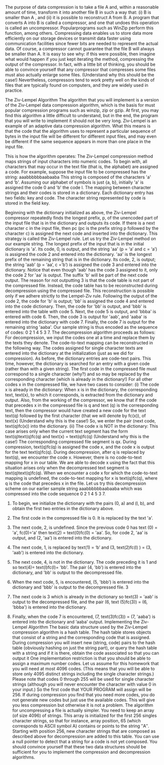 The
purpose of data compression is to take a file A and, within a reasonable amount of time, transform it into another file
B in such a way that: (i) B is smaller than A , and (ii) it is possible to reconstruct
A from B. A program that converts A into B is called a compressor, and one that undoes this operation is called an uncompressor. 
Popularprograms such as WinZip perform this function, among others. Compressing data enables us to store data more efficiently on our storage devices or transmit data faster
using communication facilities since fewer bits are needed to represent the actual data.
Of course, a compressor cannot guarantee that the file B will always be smaller than A.
It is easy to see why: if this were possible, then imagine what would happen if you
just kept iterating the method, compressing the output of the compressor. In fact, with a little bit of thinking, you should be able to convince yourself that any compressor
that compresses some files must also actually enlarge some files. (Understand why this should be the case!) Nevertheless, compressors tend to work pretty well on the
kinds of files that are typically found on computers, and they are widely used in practice.

The Ziv-Lempel Algorithm
The algorithm that you will implement is a version of the Ziv-Lempel data compression algorithm, which is the basis for must popular compression programs such as winzip, zip or gzip. At first, you may find this algorithm a little difficult to understand, but in the end, the program that you will write to implement it should not be very long.
Ziv-Lempel is an example of an adaptive data compression algorithm. What this means is that the code that the algorithm uses to represent a particular sequence of bytes in the input file will be different for different input files, and may even be different if the same sequence appears in more than one place in the input file.

This is how the algorithm operates: The Ziv-Lempel compression method maps strings of input characters into numeric codes. To begin with, all characters that may occur in the text file (that is, the alphabet) are assigned a code. For example, suppose the input file to be compressed has the string:
aaabbbbbbaabaaba
This string is composed of the characters 'a' and 'b'. Assuming our alphabet of symbols is just {a, b}, initially 'a' is assigned the code 0 and 'b' the code l. The mapping between character strings and their codes is stored in a dictionary. Each dictionary entry has two fields: key and code. The character string represented by code is stored in the field key.

Beginning with the dictionary initialized as above, the Ziv-Lempel compressor repeatedly finds the longest prefix, p, of 
the unencoded part of the input file that is in the dictionary and outputs its code. 
If there is a next character c in the input file, then pc (pc is the prefix string p followed by the character c) is assigned 
the next code and inserted into the dictionary. This strategy is called the Ziv-Lempel rule.
Let us try the Ziv-Lempel method on our example string. The longest prefix of the input that is in the initial dictionary
is 'a'. Its code, 0, is output, and the string 'aa' (p = ‘a’ and c = ‘a’) is assigned the code 2 and entered into the 
dictionary. 'aa' is the longest prefix of the remaining string that is in the dictionary. Its code, 2, is output; 
the string 'aab' (p = ‘aa’, c =’b’) is assigned the code 3 and entered into the dictionary. Notice that even though 'aab' has 
the code 3 assigned to it, only the code 2 for 'aa' is output. The suffix 'b' will be part of the next code output. 
The reason for not outputting 3 is that the code table is not part of the compressed file. 
Instead, the code table has to be reconstructed during decompression using the compressed file.
This reconstruction is possible only if we adhere strictly to the Lempel-Ziv rule.
Following the output of the code 2, the code for 'b' is output; 'bb' is assigned the code 4 and entered
into the code dictionary. Then, the code for 'bb' is output, and 'bbb' is entered into the table with code 5.
Next, the code 5 is output, and 'bbba' is entered with code 6.
Then, the code 3 is output for 'aab', and 'aaba' is entered into the dictionary with code 7.
Finally, the code 7 is output for the remaining string 'aaba'.
Our sample string is thus encoded as the sequence of codes: 0 2 1 4 5 3 7.
The decompression algorithm proceeds as follows: For decompression, we input the codes one at a time and replace them by the texts they denote. 
The code-to-text mapping can be reconstructed in the following way.
The codes assigned for single character texts are entered into the dictionary at the 
initialization (just as we did for compression). As before, the dictionary entries are code-text pairs. 
This time, however, the dictionary is searched for an entry with a given code (rather than with a given string). 
The first code in the compressed file must correspond to a single character (why?) and so may be replaced by the corresponding character (which is already in the dictionary!) For all other codes x in the compressed file, we have two cases to consider:
(i) The code x is already in the dictionary: When x is in the dictionary, the corresponding text, text(x), to which it corresponds, is extracted from the dictionary and output. Also, from the working of the compressor, we know that if the code that precedes x in the compressed file is q and text (q) is the corresponding text, then the compressor would have created a new code for the text text(q) followed by the first character (that we will denote by fc(x)), of text(x) (Understand why this is the case!) So, we enter the pair (next code, text(q)fc(x)) into the dictionary.
(ii) The code x is NOT in the dictionary: This case arises only when the current text segment has the form text(q)text(q)fc(q) and text(x) = text(q)fc(q) (Understand why this is the case!) The corresponding compressed file segment is qx. During compression, text(q)fc(q) is assigned the code x, and the code x is output for the text text(q)fc(q). During decompression, after q is replaced by text(q), we encounter the code x. However, there is no code-to-text mapping for x in our table. We are able to decode x using the fact that this situation arises only when the decompressed text segment is text(q)text(q)fc(q). When we encounter a code x for which the code-to-text mapping is undefined, the code-to-text mapping for x is text(q)fc(q), where q is the code that precedes x in the file.
Let us try this decompression scheme on our earlier sample string
aaabbbbbbaabaaba
which was compressed into the code sequence 0 2 1 4 5 3 7.
1. To begin, we initialize the dictionary with the pairs (0, a) and (l, b), and obtain the first two entries in the dictionary above.
2. The first code in the compressed file is 0. It is replaced by the text 'a'.
3. The next code, 2, is undefined. Since the previous code 0 has text (0) = 'a', fc(0)='a' then text(2) = text(0)fc(0) = 'aa'. So, for code 2, 'aa' is output, and (2, 'aa') is entered into the dictionary.
4. The next code, 1, is replaced by text(1) = ‘b’ and (3, text(2)fc(l) ) = (3, 'aab') is entered into the dictionary.
5. The next code, 4, is not in the dictionary. The code preceding it is 1 and so text(4)= text(l)fc(l)= 'bb'. The pair (4, 'bb') is entered into the dictionary, and 'bb' is output to the decompressed file.
6. When the next code, 5, is encountered, (5, 'bbb') is entered into the dictionary and 'bbb' is output to the decompressed file.
3

7. The next code is 3 which is already in the dictionary so text(3) = 'aab' is output to the decompressed file, and the pair (6, text (5)fc(3)) = (6, 'bbba') is entered into the dictionary.
8. Finally, when the code 7 is encountered, (7, text(3)fc(3)) = (7, 'aaba') is entered into the dictionary and ‘aaba' output.
Implementing the Ziv-Lempel Algorithm
The basic data structure used by the Ziv-Lempel compression algorithm is a hash table. The hash table stores objects that consist of a string and the corresponding code that is assigned. During compression you will insert new (string, code) pairs to the hash table (obviously hashing on just the string part), or query the hash table with a string and if it is there, obtain the code associated so that you can output it
One implementation restriction is that you should be able to assign a maximum number codes. Let us assume for this homework that you will need at most 4096 codes. (This means that you will be able to store only 4095 distinct strings including the single character strings.) Please note that codes 0 through 255 will be used for single character strings (although you will never encounter the character with value 0 in your input.) So the first code that YOUR PROGRAM will assign will be 256. If during compression you find that you need more codes, you do not generate new codes but just use the available codes. This will give you less compression but otherwise it is not a problem.
The algorithm for uncompressing a file is actually simpler. You need to keep an array (of size 4096) of strings. This array is initialized for the first 256 singles character strings, so that for instance, array position, 65 (which corresponds to ASCII symbol A) contains or points to the string ′′A′′. Starting with position 256, new character strings that are composed as described above for decompression are added to this table. You can use a null pointer to detect that a string for a code is not yet composed.
You should convince yourself that these two data structures should be sufficient for you to implement the compression and decompression algorithms.
